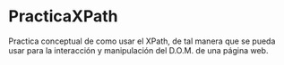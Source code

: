 # PracticaXPath
Practica conceptual de como usar el XPath, de tal manera que se pueda usar para la interacción y manipulación del D.O.M. de una página web.
